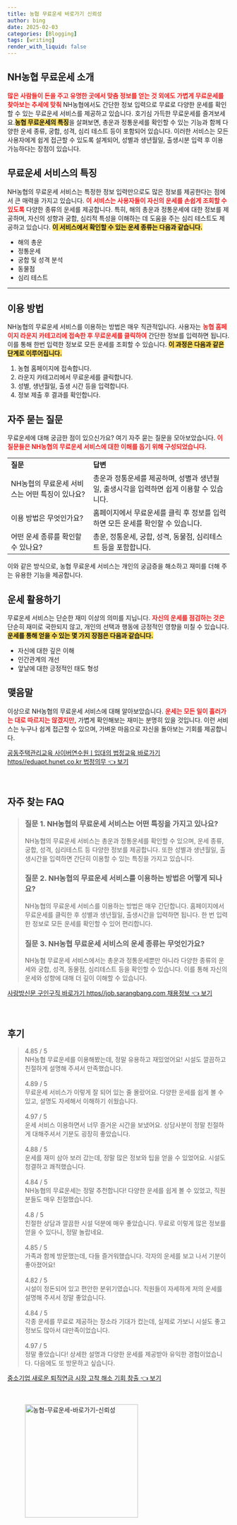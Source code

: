 ```yaml
---
title: 농협 무료운세 바로가기 신뢰성
author: bing
date: 2025-02-03
categories: [Blogging]
tags: [writing]
render_with_liquid: false
---
```



<h2 id='NH농협 무료운세 소개'>NH농협 무료운세 소개</h2>

<p><b><span style="color: #ee2323;">많은 사람들이 돈을 주고 유명한 곳에서 맞춤 정보를 얻는 것 외에도 가볍게 무료운세를 찾아보는 추세에 맞춰</span></b> NH농협에서도 간단한 정보 입력으로 무료로 다양한 운세를 확인할 수 있는 무료운세 서비스를 제공하고 있습니다. 호기심 가득한 무료운세를 즐겨보세요.<b><span style="background-color: #ffe066;">농협 무료운세의 특징</span></b>을 살펴보면, 총운과 정통운세를 확인할 수 있는 기능과 함께 다양한 운세 종류, 궁합, 성격, 심리 테스트 등이 포함되어 있습니다. 이러한 서비스는 모든 사용자에게 쉽게 접근할 수 있도록 설계되어, 성별과 생년월일, 출생시분 입력 후 이용 가능하다는 장점이 있습니다.</p>

<h2 id='무료운세 서비스의 특징'>무료운세 서비스의 특징</h2>

<p>NH농협의 무료운세 서비스는 특정한 정보 입력만으로도 많은 정보를 제공한다는 점에서 큰 매력을 가지고 있습니다. <b><span style="color: #ee2323;">이 서비스는 사용자들이 자신의 운세를 손쉽게 조회할 수 있도록</span></b> 다양한 종류의 운세를 제공합니다. 특히, 해의 총운과 정통운세에 대한 정보를 제공하며, 자신의 성향과 궁합, 심리적 특성을 이해하는 데 도움을 주는 심리 테스트도 제공하고 있습니다. <b><span style="background-color: #ffe066;">이 서비스에서 확인할 수 있는 운세 종류는 다음과 같습니다.</span></b></p>

<ul>
    <li>해의 총운</li>
    <li>정통운세</li>
    <li>궁합 및 성격 분석</li>
    <li>동물점</li>
    <li>심리 테스트</li>
</ul>

<hr />

<h2 id='이용 방법'>이용 방법</h2>

<p>NH농협의 무료운세 서비스를 이용하는 방법은 매우 직관적입니다. 사용자는 <b><span style="color: #ee2323;">농협 홈페이지 라운지 카테고리에 접속한 후 무료운세를 클릭하여</span></b> 간단한 정보를 입력하면 됩니다. 이를 통해 한번 입력한 정보로 모든 운세를 조회할 수 있습니다. <b><span style="background-color: #ffe066;">이 과정은 다음과 같은 단계로 이루어집니다.</span></b></p>

<ol>
    <li>농협 홈페이지에 접속합니다.</li>
    <li>라운지 카테고리에서 무료운세를 클릭합니다.</li>
    <li>성별, 생년월일, 출생 시간 등을 입력합니다.</li>
    <li>정보 제출 후 결과를 확인합니다.</li>
</ol>

<h2 id='자주 묻는 질문'>자주 묻는 질문</h2>

<p>무료운세에 대해 궁금한 점이 있으신가요? 여기 자주 묻는 질문을 모아보았습니다. <b><span style="color: #ee2323;">이 질문들은 NH농협의 무료운세 서비스에 대한 이해를 돕기 위해 구성되었습니다.</span></b></p>

<table>
    <tr>
        <td><b>질문</b></td>
        <td><b>답변</b></td>
    </tr>
    <tr>
        <td>NH농협의 무료운세 서비스는 어떤 특징이 있나요?</td>
        <td>총운과 정통운세를 제공하며, 성별과 생년월일, 출생시각을 입력하면 쉽게 이용할 수 있습니다.</td>
    </tr>
    <tr>
        <td>이용 방법은 무엇인가요?</td>
        <td>홈페이지에서 무료운세를 클릭 후 정보를 입력하면 모든 운세를 확인할 수 있습니다.</td>
    </tr>
    <tr>
        <td>어떤 운세 종류를 확인할 수 있나요?</td>
        <td>총운, 정통운세, 궁합, 성격, 동물점, 심리테스트 등을 포함합니다.</td>
    </tr>
</table>

<p>이와 같은 방식으로, 농협 무료운세 서비스는 개인의 궁금증을 해소하고 재미를 더해 주는 유용한 기능을 제공합니다.</p>

<h2 id='운세 활용하기'>운세 활용하기</h2>

<p>무료운세 서비스는 단순한 재미 이상의 의미를 지닙니다. <b><span style="color: #ee2323;">자신의 운세를 점검하는 것은</span></b> 단순히 재미로 국한되지 않고, 개인의 선택과 행동에 긍정적인 영향을 미칠 수 있습니다. <b><span style="background-color: #ffe066;">운세를 통해 얻을 수 있는 몇 가지 장점은 다음과 같습니다.</span></b></p>

<ul>
    <li>자신에 대한 깊은 이해</li>
    <li>인간관계의 개선</li>
    <li>앞날에 대한 긍정적인 태도 형성</li>
</ul>

<h2 id='맺음말'>맺음말</h2>

<p>이상으로 NH농협의 무료운세 서비스에 대해 알아보았습니다. <b><span style="color: #ee2323;">운세는 모든 일이 흘러가는 대로 따르지는 않겠지만,</span></b> 가볍게 확인해보는 재미는 분명히 있을 것입니다. 이런 서비스는 누구나 쉽게 접근할 수 있으며, 가벼운 마음으로 자신을 돌아보는 기회를 제공합니다.</p>


<p><a class="click-button" title="공동주택관리교육 사이버연수원ㅣ입대의 법정교육 바로가기 https//eduapt.hunet.co.kr 법정의무" href="https://adkhouse.github.io/posts/%EA%B3%B5%EB%8F%99%EC%A3%BC%ED%83%9D%EA%B4%80%EB%A6%AC%EA%B5%90%EC%9C%A1-%EC%82%AC%EC%9D%B4%EB%B2%84%EC%97%B0%EC%88%98%EC%9B%90%E3%85%A3%EC%9E%85%EB%8C%80%EC%9D%98-%EB%B2%95%EC%A0%95%EA%B5%90%EC%9C%A1-%EB%B0%94%EB%A1%9C%EA%B0%80%EA%B8%B0-httpseduapt.hunet.co.kr-%EB%B2%95%EC%A0%95%EC%9D%98%EB%AC%B4/" rel="dofollow">공동주택관리교육 사이버연수원ㅣ입대의 법정교육 바로가기 https//eduapt.hunet.co.kr 법정의무 👈 보기</a></p><br>
<h2 id='자주_찾는_FAQ'>자주 찾는 FAQ</h2>
<div itemscope="" itemtype="https://schema.org/FAQPage"> 
<blockquote> 
<div itemscope="" itemprop="mainEntity" itemtype="https://schema.org/Question"> 
<h3 itemprop="name">질문 1. NH농협의 무료운세 서비스는 어떤 특징을 가지고 있나요?</h3> 
<div itemscope="" itemprop="acceptedAnswer" itemtype="https://schema.org/Answer"> 
<span itemprop="text"> <p>NH농협의 무료운세 서비스는 총운과 정통운세를 확인할 수 있으며, 운세 종류, 궁합, 성격, 심리테스트 등 다양한 정보를 제공합니다. 또한 성별과 생년월일, 출생시간을 입력하면 간단히 이용할 수 있는 특징을 가지고 있습니다.</p> </span> 
</div> 
</div> 
<div itemscope="" itemprop="mainEntity" itemtype="https://schema.org/Question"> 
<h3 itemprop="name">질문 2. NH농협의 무료운세 서비스를 이용하는 방법은 어떻게 되나요?</h3> 
<div itemscope="" itemprop="acceptedAnswer" itemtype="https://schema.org/Answer"> 
<span itemprop="text"> <p>NH농협의 무료운세 서비스를 이용하는 방법은 매우 간단합니다. 홈페이지에서 무료운세를 클릭한 후 성별과 생년월일, 출생시간을 입력하면 됩니다. 한 번 입력한 정보로 모든 운세를 확인할 수 있어 편리합니다.</p> </span> 
</div> 
</div> 
<div itemscope="" itemprop="mainEntity" itemtype="https://schema.org/Question"> 
<h3 itemprop="name">질문 3. NH농협 무료운세 서비스의 운세 종류는 무엇인가요?</h3> 
<div itemscope="" itemprop="acceptedAnswer" itemtype="https://schema.org/Answer"> 
<span itemprop="text"> <p>NH농협 무료운세 서비스에서는 총운과 정통운세뿐만 아니라 다양한 종류의 운세와 궁합, 성격, 동물점, 심리테스트 등을 확인할 수 있습니다. 이를 통해 자신의 운세와 성향에 대해 더 깊이 이해할 수 있습니다.</p> </span> 
</div> 
</div> 
</blockquote> 
</div>
<p><a class="click-button" title="사랑방신문 구인구직 바로가기 https//job.sarangbang.com 채용정보" href="https://adkhouse.github.io/posts/%EC%82%AC%EB%9E%91%EB%B0%A9%EC%8B%A0%EB%AC%B8-%EA%B5%AC%EC%9D%B8%EA%B5%AC%EC%A7%81-%EB%B0%94%EB%A1%9C%EA%B0%80%EA%B8%B0-httpsjob.sarangbang.com-%EC%B1%84%EC%9A%A9%EC%A0%95%EB%B3%B4/" rel="dofollow">사랑방신문 구인구직 바로가기 https//job.sarangbang.com 채용정보 👈 보기</a></p><br>
<h2 id='후기'>후기</h2>
<div itemscope itemtype="https://schema.org/Product">
  <blockquote>
  <div itemprop="review" itemscope itemtype="https://schema.org/Review">
      <div itemprop="reviewRating" itemscope itemtype="https://schema.org/Rating"> <span itemprop="ratingValue">4.85</span> / <span itemprop="bestRating">5</span> </div>
      <span itemprop="reviewBody">NH농협 무료운세를 이용해봤는데, 정말 유용하고 재밌었어요! 시설도 깔끔하고 친절하게 설명해 주셔서 만족했습니다.</span>
  </div>
  <br>
  <div itemprop="review" itemscope itemtype="https://schema.org/Review">
      <div itemprop="reviewRating" itemscope itemtype="https://schema.org/Rating"> <span itemprop="ratingValue">4.89</span> / <span itemprop="bestRating">5</span> </div>
      <span itemprop="reviewBody">무료운세 서비스가 이렇게 잘 되어 있는 줄 몰랐어요. 다양한 운세를 쉽게 볼 수 있고, 설명도 자세해서 이해하기 쉬웠습니다.</span>
  </div>
  <br>
  <div itemprop="review" itemscope itemtype="https://schema.org/Review">
      <div itemprop="reviewRating" itemscope itemtype="https://schema.org/Rating"> <span itemprop="ratingValue">4.97</span> / <span itemprop="bestRating">5</span> </div>
      <span itemprop="reviewBody">운세 서비스 이용하면서 너무 즐거운 시간을 보냈어요. 상담사분이 정말 친절하게 대해주셔서 기분도 굉장히 좋았습니다.</span>
  </div>
  <br>
  <div itemprop="review" itemscope itemtype="https://schema.org/Review">
      <div itemprop="reviewRating" itemscope itemtype="https://schema.org/Rating"> <span itemprop="ratingValue">4.88</span> / <span itemprop="bestRating">5</span> </div>
      <span itemprop="reviewBody">운세를 재미 삼아 보러 갔는데, 정말 많은 정보와 팁을 얻을 수 있었어요. 시설도 청결하고 쾌적했습니다.</span>
  </div>
  <br>
  <div itemprop="review" itemscope itemtype="https://schema.org/Review">
      <div itemprop="reviewRating" itemscope itemtype="https://schema.org/Rating"> <span itemprop="ratingValue">4.84</span> / <span itemprop="bestRating">5</span> </div>
      <span itemprop="reviewBody">NH농협의 무료운세는 정말 추천합니다! 다양한 운세를 쉽게 볼 수 있었고, 직원분들도 매우 친절했습니다.</span>
  </div>
  <br>
  <div itemprop="review" itemscope itemtype="https://schema.org/Review">
      <div itemprop="reviewRating" itemscope itemtype="https://schema.org/Rating"> <span itemprop="ratingValue">4.8</span> / <span itemprop="bestRating">5</span> </div>
      <span itemprop="reviewBody">친절한 상담과 깔끔한 시설 덕분에 매우 좋았습니다. 무료로 이렇게 많은 정보를 얻을 수 있다니, 정말 놀랍네요.</span>
  </div>
  <br>
  <div itemprop="review" itemscope itemtype="https://schema.org/Review">
      <div itemprop="reviewRating" itemscope itemtype="https://schema.org/Rating"> <span itemprop="ratingValue">4.85</span> / <span itemprop="bestRating">5</span> </div>
      <span itemprop="reviewBody">가족과 함께 방문했는데, 다들 즐거워했습니다. 각자의 운세를 보고 나서 기분이 좋아졌어요!</span>
  </div>
  <br>
  <div itemprop="review" itemscope itemtype="https://schema.org/Review">
      <div itemprop="reviewRating" itemscope itemtype="https://schema.org/Rating"> <span itemprop="ratingValue">4.82</span> / <span itemprop="bestRating">5</span> </div>
      <span itemprop="reviewBody">시설이 정돈되어 있고 편안한 분위기였습니다. 직원들이 자세하게 저의 운세를 설명해 주셔서 정말 좋았습니다.</span>
  </div>
  <br>
  <div itemprop="review" itemscope itemtype="https://schema.org/Review">
      <div itemprop="reviewRating" itemscope itemtype="https://schema.org/Rating"> <span itemprop="ratingValue">4.84</span> / <span itemprop="bestRating">5</span> </div>
      <span itemprop="reviewBody">각종 운세를 무료로 제공하는 장소라 기대가 컸는데, 실제로 가보니 시설도 좋고 정보도 많아서 대만족이었습니다.</span>
  </div>
  <br>
  <div itemprop="review" itemscope itemtype="https://schema.org/Review">
      <div itemprop="reviewRating" itemscope itemtype="https://schema.org/Rating"> <span itemprop="ratingValue">4.97</span> / <span itemprop="bestRating">5</span> </div>
      <span itemprop="reviewBody">정말 좋았습니다! 상세한 설명과 다양한 운세를 제공받아 유익한 경험이었습니다. 다음에도 또 방문하고 싶습니다.</span>
  </div>
  </blockquote>
</div>
<p><a class="click-button" title="중소기업 새로운 퇴직연금 시장 고착 해소 기회 창출" href="https://adkhouse.github.io/posts/%EC%A4%91%EC%86%8C%EA%B8%B0%EC%97%85-%EC%83%88%EB%A1%9C%EC%9A%B4-%ED%87%B4%EC%A7%81%EC%97%B0%EA%B8%88-%EC%8B%9C%EC%9E%A5-%EA%B3%A0%EC%B0%A9-%ED%95%B4%EC%86%8C-%EA%B8%B0%ED%9A%8C-%EC%B0%BD%EC%B6%9C/" rel="dofollow">중소기업 새로운 퇴직연금 시장 고착 해소 기회 창출 👈 보기</a></p><br>
<figure class="image"><img src="https://adkhouse.github.io/assets/img/thumbnail/농협-무료운세-바로가기-신뢰성.webp" alt="농협-무료운세-바로가기-신뢰성" width="256" height="256"></figure>